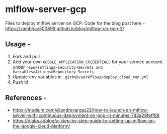 # mlflow-server-gcp

Files to deploy mlflow server on GCP. Code for the blog post here - https://sambhav300899.github.io/blog/mlflow-on-gcp-2/

## Usage - 
1. Fork and pull
2. Add your own `GOOGLE_APPLICATION_CREDENTIALS` for your service account under `repo>settings>security>Secrets and Variables>Actions>Repository Secrets`
3. Update env variables in `.github/workflows/deploy_cloud_run.yml`
4. Push it!

## References - 
- https://medium.com/@andrevargas22/how-to-launch-an-mlflow-server-with-continuous-deployment-on-gcp-in-minutes-7d3a29feff88
- https://dlabs.ai/blog/a-step-by-step-guide-to-setting-up-mlflow-on-the-google-cloud-platform/

